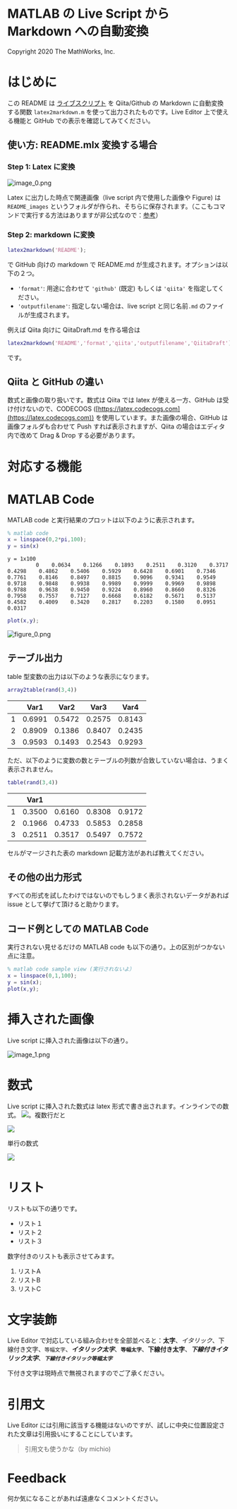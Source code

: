 
# MATLAB の Live Script から Markdown への自動変換


Copyright 2020 The MathWorks, Inc.


# はじめに


この README は [ライブスクリプト](https://jp.mathworks.com/help/matlab/matlab_prog/what-is-a-live-script-or-function.html) を Qiita/Github の Markdown に自動変換する関数 `latex2markdown.m` を使って出力されたものです。Live Editor 上で使える機能と GitHub での表示を確認してみてください。


  
## 使い方: README.mlx 変換する場合
### Step 1: Latex に変換


![image_0.png](README_JP_images/image_0.png)




Latex に出力した時点で関連画像（live script 内で使用した画像や Figure) は `README_images` というフォルダが作られ、そちらに保存されます。（ここもコマンドで実行する方法はありますが非公式なので：[参考](https://jp.mathworks.com/matlabcentral/answers/396348-how-to-find-and-replace-within-mlx-live-scripts-across-multiple-files)）


### Step 2: markdown に変換
```matlab
latex2markdown('README');
```


で GitHub 向けの markdown で README.md が生成されます。オプションは以下の２つ。



   -  `'format'`: 用途に合わせて `'github'` (既定) もしくは `'qiita'` を指定してください。 
   -  `'outputfilename'`: 指定しない場合は、live script と同じ名前`.md` のファイルが生成されます。 



例えば Qiita 向けに QiitaDraft.md を作る場合は


```matlab
latex2markdown('README','format','qiita','outputfilename','QiitaDraft');
```


です。


## Qiita と GitHub の違い


数式と画像の取り扱いです。数式は Qiita では latex が使える一方、GitHub は受け付けないので、CODECOGS ([https://latex.codecogs.com](https://latex.codecogs.com)) を使用しています。また画像の場合、GitHub は画像フォルダも合わせて Push すれば表示されますが、Qiita の場合はエディタ内で改めて Drag \& Drop する必要があります。


  
# 対応する機能

# MATLAB Code


MATLAB code と実行結果のプロットは以下のように表示されます。


```matlab
% matlab code 
x = linspace(0,2*pi,100);
y = sin(x)
```
```
y = 1x100    
         0    0.0634    0.1266    0.1893    0.2511    0.3120    0.3717    0.4298    0.4862    0.5406    0.5929    0.6428    0.6901    0.7346    0.7761    0.8146    0.8497    0.8815    0.9096    0.9341    0.9549    0.9718    0.9848    0.9938    0.9989    0.9999    0.9969    0.9898    0.9788    0.9638    0.9450    0.9224    0.8960    0.8660    0.8326    0.7958    0.7557    0.7127    0.6668    0.6182    0.5671    0.5137    0.4582    0.4009    0.3420    0.2817    0.2203    0.1580    0.0951    0.0317

```
```matlab
plot(x,y);
```

![figure_0.png](README_JP_images/figure_0.png)

## テーブル出力


table 型変数の出力は以下のような表示になります。


```matlab
array2table(rand(3,4))
```
| |Var1|Var2|Var3|Var4|
|:--:|:--:|:--:|:--:|:--:|
|1|0.6991|0.5472|0.2575|0.8143|
|2|0.8909|0.1386|0.8407|0.2435|
|3|0.9593|0.1493|0.2543|0.9293|



ただ、以下のように変数の数とテーブルの列数が合致していない場合は、うまく表示されません。


```matlab
table(rand(3,4))
```
| |Var1| | | |
|:--:|:--:|:--:|:--:|:--:|
|1|0.3500|0.6160|0.8308|0.9172|
|2|0.1966|0.4733|0.5853|0.2858|
|3|0.2511|0.3517|0.5497|0.7572|



セルがマージされた表の markdown 記載方法があれば教えてください。


  
## その他の出力形式


すべての形式を試したわけではないのでもしうまく表示されないデータがあれば issue として挙げて頂けると助かります。


  

## コード例としての MATLAB Code


実行されない見せるだけの MATLAB code も以下の通り。上の区別がつかない点に注意。


```matlab
% matlab code sample view (実行されないよ）
x = linspace(0,1,100);
y = sin(x);
plot(x,y);
```
# 挿入された画像


Live script に挿入された画像は以下の通り。




![image_1.png](README_JP_images/image_1.png)


# 数式


Live script に挿入された数式は latex 形式で書き出されます。インラインでの数式。 <img src="https://latex.codecogs.com/gif.latex?\inline&space;\sin^2&space;x+\cos^2&space;x=1"/>。複数行だと



<img src="https://latex.codecogs.com/gif.latex?\begin{array}{l}&space;\sin&space;x=-\int&space;\cos&space;xdx\\&space;\cos&space;x=\int&space;\sin&space;xdx&space;\end{array}"/>



単行の数式



<img src="https://latex.codecogs.com/gif.latex?\sin&space;x=-\int&space;\cos&space;xdx"/>

# リスト


リストも以下の通りです。



   -  リスト１ 
   -  リスト２ 
   -  リスト３ 



数字付きのリストも表示させてみます。



   1.  リストA 
   1.  リストB 
   1.  リストC 

# 文字装飾


Live Editor で対応している組み合わせを全部並べると：**太字**、*イタリック*、下線付き文字、`等幅文字`、***イタリック太字***、**`等幅太字`**、**下線付き太字**、***下線付きイタリック太字***、***`下線付きイタリック等幅太字`***




下付き文字は現時点で無視されますのでご了承ください。


# 引用文


Live Editor には引用に該当する機能はないのですが、試しに中央に位置設定された文章は引用扱いにすることにしています。


> 引用文も使うかな（by michio) 


  
# Feedback


何か気になることがあれば遠慮なくコメントください。


